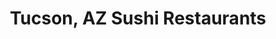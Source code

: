 ---
layout: city
title: Tucson, AZ Sushi Restaurants
permalink: /arizona/tucson/
stateAbbr: AZ
stateName: Arizona
cityName: Tucson
---